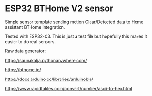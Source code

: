 # ESP32 BTHome V2 sensor

Simple sensor template sending motion Clear/Detected data to Home assistant BTHome integration.

Tested with ESP32-C3. This is just a test file but hopefully this makes it easier to do real sensors.

Raw data generator:

https://saunakalja.pythonanywhere.com/



https://bthome.io/

https://docs.arduino.cc/libraries/arduinoble/

https://www.rapidtables.com/convert/number/ascii-to-hex.html
